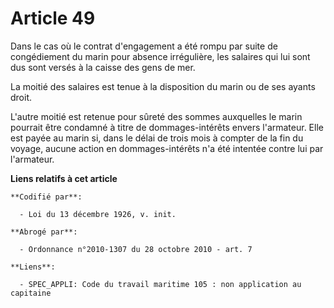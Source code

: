 # Article 49

Dans le cas où le contrat d'engagement a été rompu par suite de congédiement du marin pour absence irrégulière, les salaires
qui lui sont dus sont versés à la caisse des gens de mer.

La moitié des salaires est tenue à la disposition du marin ou de ses ayants droit.

L'autre moitié est retenue pour sûreté des sommes auxquelles le marin pourrait être condamné à titre de dommages-intérêts
envers l'armateur. Elle est payée au marin si, dans le délai de trois mois à compter de la fin du voyage, aucune action en
dommages-intérêts n'a été intentée contre lui par l'armateur.

**Liens relatifs à cet article**

	**Codifié par**:

	  - Loi du 13 décembre 1926, v. init.

	**Abrogé par**:

	  - Ordonnance n°2010-1307 du 28 octobre 2010 - art. 7

	**Liens**:

	  - SPEC_APPLI: Code du travail maritime 105 : non application au capitaine
